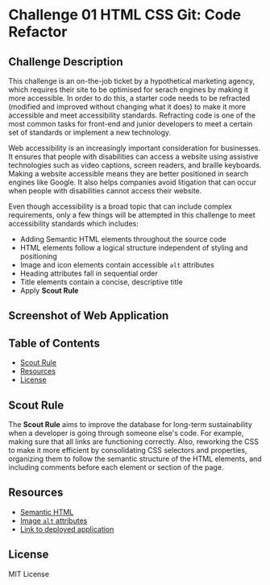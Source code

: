 # Challenge 01 HTML CSS Git: Code Refactor

## Challenge Description

This challenge is an on-the-job ticket by a hypothetical marketing agency, which requires their site to be optimised for serach engines by making it more accessible. In order to do this, a starter code needs to be refracted (modified and improved without changing what it does) to make it more accessible and meet accessibility standards. Refracting code is one of the most common tasks for front-end and junior developers to meet a certain set of standards or implement a new technology. 
 
Web accessibility is an increasingly important consideration for businesses. It ensures that people with disabilities can access a website using assistive technologies such as video captions, screen readers, and braille keyboards. Making a website accessible means they are better positioned in search engines like Google. It also helps companies avoid litigation that can occur when people with disabilities cannot access their website.
 
Even though accessibility is a broad topic that can include complex requirements, only a few things will be attempted in this challenge to meet accessibility standards which includes:

* Adding Semantic HTML elements throughout the source code
* HTML elements follow a logical structure independent of styling and positioning
* Image and icon elements contain accessible `alt` attributes
* Heading attributes fall in sequential order
* Title elements contain a concise, descriptive title
* Apply **Scout Rule**

## Screenshot of Web Application

 
## Table of Contents

- [Scout Rule](#scoutrule)
- [Resources](#resources)
- [License](#license)


## Scout Rule

The **Scout Rule** aims to improve the database for long-term sustainability when a developer is going through someone else's code. For example, making sure that all links are functioning correctly. Also, reworking the CSS to make it more efficient by consolidating CSS selectors and properties, organizing them to follow the semantic structure of the HTML elements, and including comments before each element or section of the page.


## Resources

* [Semantic HTML](https://www.w3schools.com/html/html5_semantic_elements.asp)
* [Image `alt` attributes](https://www.w3schools.com/tags/att_img_alt.asp)
* [Link to deployed application]()

## License

MIT License
